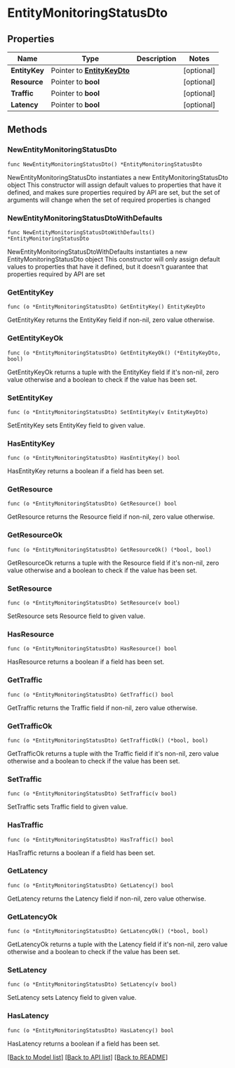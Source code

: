 # EntityMonitoringStatusDto

## Properties

Name | Type | Description | Notes
------------ | ------------- | ------------- | -------------
**EntityKey** | Pointer to [**EntityKeyDto**](EntityKeyDto.md) |  | [optional] 
**Resource** | Pointer to **bool** |  | [optional] 
**Traffic** | Pointer to **bool** |  | [optional] 
**Latency** | Pointer to **bool** |  | [optional] 

## Methods

### NewEntityMonitoringStatusDto

`func NewEntityMonitoringStatusDto() *EntityMonitoringStatusDto`

NewEntityMonitoringStatusDto instantiates a new EntityMonitoringStatusDto object
This constructor will assign default values to properties that have it defined,
and makes sure properties required by API are set, but the set of arguments
will change when the set of required properties is changed

### NewEntityMonitoringStatusDtoWithDefaults

`func NewEntityMonitoringStatusDtoWithDefaults() *EntityMonitoringStatusDto`

NewEntityMonitoringStatusDtoWithDefaults instantiates a new EntityMonitoringStatusDto object
This constructor will only assign default values to properties that have it defined,
but it doesn't guarantee that properties required by API are set

### GetEntityKey

`func (o *EntityMonitoringStatusDto) GetEntityKey() EntityKeyDto`

GetEntityKey returns the EntityKey field if non-nil, zero value otherwise.

### GetEntityKeyOk

`func (o *EntityMonitoringStatusDto) GetEntityKeyOk() (*EntityKeyDto, bool)`

GetEntityKeyOk returns a tuple with the EntityKey field if it's non-nil, zero value otherwise
and a boolean to check if the value has been set.

### SetEntityKey

`func (o *EntityMonitoringStatusDto) SetEntityKey(v EntityKeyDto)`

SetEntityKey sets EntityKey field to given value.

### HasEntityKey

`func (o *EntityMonitoringStatusDto) HasEntityKey() bool`

HasEntityKey returns a boolean if a field has been set.

### GetResource

`func (o *EntityMonitoringStatusDto) GetResource() bool`

GetResource returns the Resource field if non-nil, zero value otherwise.

### GetResourceOk

`func (o *EntityMonitoringStatusDto) GetResourceOk() (*bool, bool)`

GetResourceOk returns a tuple with the Resource field if it's non-nil, zero value otherwise
and a boolean to check if the value has been set.

### SetResource

`func (o *EntityMonitoringStatusDto) SetResource(v bool)`

SetResource sets Resource field to given value.

### HasResource

`func (o *EntityMonitoringStatusDto) HasResource() bool`

HasResource returns a boolean if a field has been set.

### GetTraffic

`func (o *EntityMonitoringStatusDto) GetTraffic() bool`

GetTraffic returns the Traffic field if non-nil, zero value otherwise.

### GetTrafficOk

`func (o *EntityMonitoringStatusDto) GetTrafficOk() (*bool, bool)`

GetTrafficOk returns a tuple with the Traffic field if it's non-nil, zero value otherwise
and a boolean to check if the value has been set.

### SetTraffic

`func (o *EntityMonitoringStatusDto) SetTraffic(v bool)`

SetTraffic sets Traffic field to given value.

### HasTraffic

`func (o *EntityMonitoringStatusDto) HasTraffic() bool`

HasTraffic returns a boolean if a field has been set.

### GetLatency

`func (o *EntityMonitoringStatusDto) GetLatency() bool`

GetLatency returns the Latency field if non-nil, zero value otherwise.

### GetLatencyOk

`func (o *EntityMonitoringStatusDto) GetLatencyOk() (*bool, bool)`

GetLatencyOk returns a tuple with the Latency field if it's non-nil, zero value otherwise
and a boolean to check if the value has been set.

### SetLatency

`func (o *EntityMonitoringStatusDto) SetLatency(v bool)`

SetLatency sets Latency field to given value.

### HasLatency

`func (o *EntityMonitoringStatusDto) HasLatency() bool`

HasLatency returns a boolean if a field has been set.


[[Back to Model list]](../README.md#documentation-for-models) [[Back to API list]](../README.md#documentation-for-api-endpoints) [[Back to README]](../README.md)


